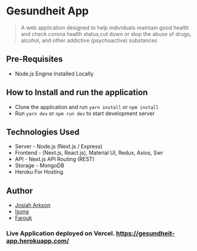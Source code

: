 # Gesundheit App

> A web application designed to help individuals maintain good health and check corona health status,cut down or stop the abuse of drugs, alcohol, and other addictive (psychoactive) substances

## Pre-Requisites

- Node.js Engine Installed Locally

## How to Install and run the application

- Clone the application and run `yarn install` or `npm install`
- Run `yarn dev` or `npm run dev` to start development server

## Technologies Used

- Server - Node.js (Next.js / Express)
- Frontend - (Next.js, React.js), Material UI, Redux, Axios, Swr
- API - Next.js API Routing (REST)
- Storage - MongoDB
- Heroku For Hosting.

## Author

- [Josiah Arkson](https://github.com/josiaharkson)
- [ Isong ](https://github.com/isongjosiah)
- [Farouk](https://github.com/janfar)

### Live Application deployed on Vercel. https://gesundheit-app.herokuapp.com/
